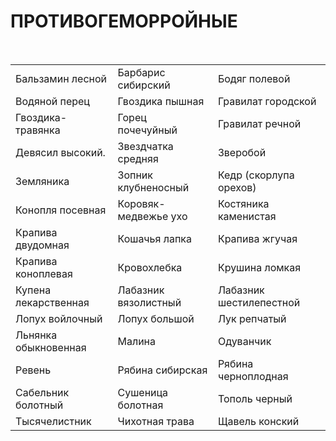 # ПРОТИВОГЕМОРРОЙНЫЕ

 

|                      |                      |                         |
|----------------------|----------------------|-------------------------|
| Бальзамин лесной     | Барбарис сибирский   | Бодяг полевой           |
| Водяной перец        | Гвоздика пышная      | Гравилат городской      |
| Гвоздика-травянка    | Горец почечуйный     | Гравилат речной         |
| Девясил высокий.     | Звездчатка средняя   | Зверобой                |
| Земляника            | Зопник клубненосный  | Кедр (скорлупа орехов)  |
| Конопля посевная     | Коровяк-медвежье ухо | Костяника каменистая    |
| Крапива двудомная    | Кошачья лапка        | Крапива жгучая          |
| Крапива коноплевая   | Кровохлебка          | Крушина ломкая          |
| Купена лекарственная | Лабазник вязолистный | Лабазник шестилепестной |
| Лопух войлочный      | Лопух большой        | Лук репчатый            |
| Льнянка обыкновенная | Малина               | Одуванчик               |
| Ревень               | Рябина сибирская     | Рябина черноплодная     |
| Сабельник болотный   | Сушеница болотная    | Тополь черный           |
| Тысячелистник        | Чихотная трава       | Щавель конский          |

